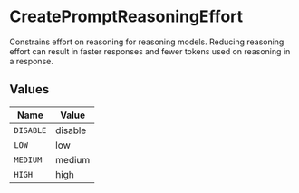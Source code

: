 # CreatePromptReasoningEffort

Constrains effort on reasoning for reasoning models. Reducing reasoning effort can result in faster responses and fewer tokens used on reasoning in a response.


## Values

| Name      | Value     |
| --------- | --------- |
| `DISABLE` | disable   |
| `LOW`     | low       |
| `MEDIUM`  | medium    |
| `HIGH`    | high      |